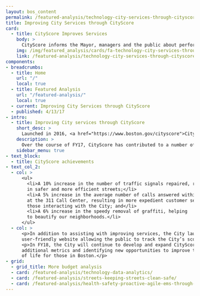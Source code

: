 ```yaml
---
layout: bos_content
permalink: /featured-analysis/technology-city-services-through-cityscore/
title: Improving City Services through CityScore
card:
  - title: CityScore Improves Services
    body: >
      CityScore informs the Mayor, managers and the public about performance
    img: /img/featured_analysis/cards/fa-technology-city-services-through-cityscore.jpg
    link: /featured-analysis/technology-city-services-through-cityscore/
components:
- breadcrumbs:
  - title: Home
    url: "/"
    local: true
  - title: Featured Analysis
    url: "/featured-analysis/"
    local: true
  - current: Improving City Services through CityScore
  - published: 4/13/17
- intro:
  - title: Improving City services through CityScore
    short_desc: >
      Launched in 2016, <a href="https://www.boston.gov/cityscore">CityScore&reg;</a> is a tool designed to inform the Mayor, City managers, and the public about quality of life and the performance of City government by aggregating key performance metrics into one number.
    description: >
      Over the course of FY17, CityScore has contributed to a number of City achievements.
    sidebar_menu: true
- text_block:
  - title: CityScore achievements
- text_col_2:
  - col: >
      <ul>
        <li>A 10% increase in the number of traffic signals repaired, resulting 
        in safer and more efficient streets;</li>
        <li>A 5% increase in the average number of calls answered within 30 seconds 
        at the 311 Call Center, resulting in more expedient customer service for 
        those interacting with the City; and</li>
        <li>A 6% increase in the speedy removal of graffiti, helping 
        to beautify our neighborhoods.</li>
      </ul>
  - col: >
      <p>In addition to assisting with improving services, the City launched a new, 
      user-friendly website allowing the public to track the City’s score.</p>
      <p>In FY18, the City will continue to develop and expand CityScore by incorporating 
      additional metrics and identifying new opportunities to improve the quality 
      of life for those in Boston.</p>
- grid: 
  - grid_title: More budget analysis
  - card: /featured-analysis/technology-data-analytics/
  - card: /featured-analysis/streets-keeping-streets-clean-safe/
  - card: /featured-analysis/health-safety-proactive-agile-ems-through-data/
---
```

